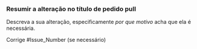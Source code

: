 ### <a name="summarize-the-change-in-the-pull-request-title"></a>Resumir a alteração no título de pedido pull

Descreva a sua alteração, especificamente *por que motivo* acha que ela é necessária.

Corrige #Issue_Number (se necessário)
